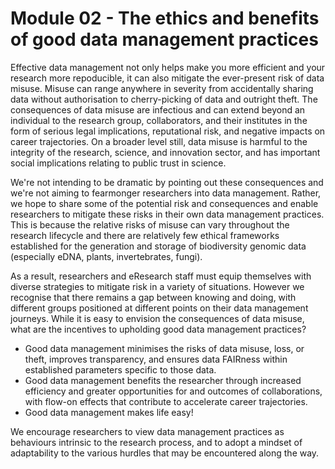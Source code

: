 # Module 02 - The ethics and benefits of good data management practices

Effective data management not only helps make you more efficient and your research more repoducible, it can also mitigate the ever-present risk of data misuse. Misuse can range anywhere in severity from accidentally sharing data without authorisation to cherry-picking of data and outright theft. The consequences of data misuse are infectious and can extend beyond an individual to the research group, collaborators, and their institutes in the form of serious legal implications, reputational risk, and negative impacts on career trajectories. On a broader level still, data misuse is harmful to the integrity of the research, science, and innovation sector, and has important social implications relating to public trust in science.  

We're not intending to be dramatic by pointing out these consequences and we're not aiming to fearmonger researchers into data management. Rather, we hope to share some of the potential risk and consequences and enable researchers to mitigate these risks in their own data management practices. This is because the relative risks of misuse can vary throughout the research lifecycle and there are relatively few ethical frameworks established for the generation and storage of biodiversity genomic data (especially eDNA, plants, invertebrates, fungi).  

As a result, researchers and eResearch staff must equip themselves with diverse strategies to mitigate risk in a variety of situations. However we recognise that there remains a gap between knowing and doing, with different groups positioned at different points on their data management journeys. While it is easy to envision the consequences of data misuse, what are the incentives to upholding good data management practices?

* Good data management minimises the risks of data misuse, loss, or theft, improves transparency, and ensures data FAIRness within established parameters specific to those data.
* Good data management benefits the researcher through increased efficiency and greater opportunities for and outcomes of collaborations, with flow-on effects that contribute to accelerate career trajectories.  
* Good data management makes life easy!  

We encourage researchers to view data management practices as behaviours intrinsic to the research process, and to adopt a mindset of adaptability to the various hurdles that may be encountered along the way.  
